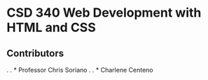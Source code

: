 # CSD 340 Web Development with HTML and CSS
## Contributors
. . * Professor Chris Soriano
. . * Charlene Centeno
